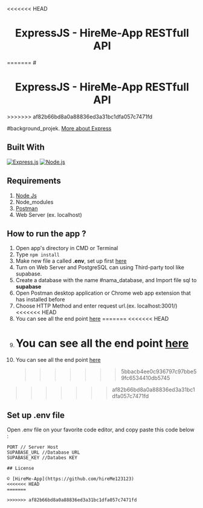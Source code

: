<<<<<<< HEAD
<h1 align="center">ExpressJS - HireMe-App  RESTfull API</h1>
=======
# <h1 align="center">ExpressJS - HireMe-App RESTfull API</h1>
>>>>>>> af82b66bd8a0a88836ed3a31bc1dfa057c7471fd

#background_projek. [More about Express](https://en.wikipedia.org/wiki/Express.js)

## Built With

[![Express.js](https://img.shields.io/badge/Express.js-4.x-orange.svg?style=rounded-square)](https://expressjs.com/en/starter/installing.html)
[![Node.js](https://img.shields.io/badge/Node.js-v.12.13-green.svg?style=rounded-square)](https://nodejs.org/)

## Requirements

1. <a href="https://nodejs.org/en/download/">Node Js</a>
2. Node_modules
3. <a href="https://www.getpostman.com/">Postman</a>
4. Web Server (ex. localhost)

## How to run the app ?

1. Open app's directory in CMD or Terminal
2. Type `npm install`
3. Make new file a called **.env**, set up first [here](#set-up-env-file)
4. Turn on Web Server and PostgreSQL can using Third-party tool like supabase.
5. Create a database with the name #nama_database, and Import file sql to **supabase**
6. Open Postman desktop application or Chrome web app extension that has installed before
7. Choose HTTP Method and enter request url.(ex. localhost:3001/)
<<<<<<< HEAD
8. You can see all the end point [here]()
=======
   <<<<<<< HEAD
8. # You can see all the end point [here]()
9. You can see all the end point [here](https://documenter.getpostman.com/view/19983829/VVBUwm3o)
   > > > > > > > 5bbacb4ee0c936797c97bbe59fc6534410db5745
>>>>>>> af82b66bd8a0a88836ed3a31bc1dfa057c7471fd

## Set up .env file

Open .env file on your favorite code editor, and copy paste this code below :

```
PORT // Server Host
SUPABASE_URL //Database URL
SUPABASE_KEY //Databes KEY

## License

© [HireMe-App](https://github.com/hireMe123123)
<<<<<<< HEAD
=======

>>>>>>> af82b66bd8a0a88836ed3a31bc1dfa057c7471fd
```
